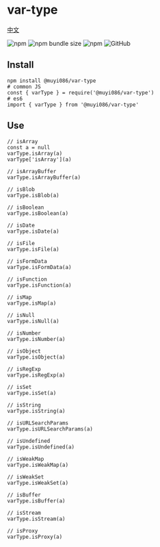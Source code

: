 # var-type

[中文](https://github.com/MuYi086/npm_package/blob/master/var-type/README-CN.md '中文')

![npm](https://img.shields.io/npm/v/@muyi086/var-type) ![npm bundle size](https://img.shields.io/bundlephobia/min/@muyi086/var-type) ![npm](https://img.shields.io/npm/dt/@muyi086/var-type) ![GitHub](https://img.shields.io/github/license/MuYi086/npm_package)

## Install
```SHELL
npm install @muyi086/var-type
# common JS
const { varType } = require('@muyi086/var-type')
# es6
import { varType } from '@muyi086/var-type'
```

## Use
```JS
// isArray
const a = null
varType.isArray(a)
varType['isArray'](a)

// isArrayBuffer
varType.isArrayBuffer(a)

// isBlob
varType.isBlob(a)

// isBoolean
varType.isBoolean(a)

// isDate
varType.isDate(a)

// isFile
varType.isFile(a)

// isFormData
varType.isFormData(a)

// isFunction
varType.isFunction(a)

// isMap
varType.isMap(a)

// isNull
varType.isNull(a)

// isNumber
varType.isNumber(a)

// isObject
varType.isObject(a)

// isRegExp
varType.isRegExp(a)

// isSet
varType.isSet(a)

// isString
varType.isString(a)

// isURLSearchParams
varType.isURLSearchParams(a)

// isUndefined
varType.isUndefined(a)

// isWeakMap
varType.isWeakMap(a)

// isWeakSet
varType.isWeakSet(a)

// isBuffer
varType.isBuffer(a)

// isStream
varType.isStream(a)

// isProxy
varType.isProxy(a)
```